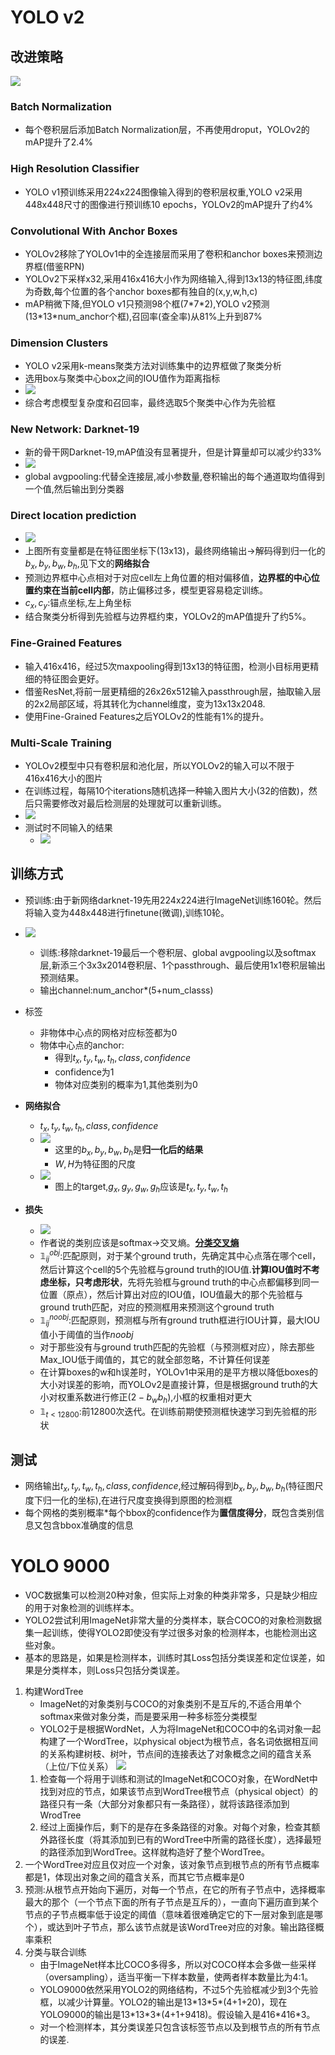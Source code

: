 # YOLO v2
## 改进策略
![](imgs/YOLO/v2/methods.png)
### Batch Normalization
- 每个卷积层后添加Batch Normalization层，不再使用droput，YOLOv2的mAP提升了2.4%
### High Resolution Classifier
- YOLO v1预训练采用224x224图像输入得到的卷积层权重,YOLO v2采用448x448尺寸的图像进行预训练10 epochs，YOLOv2的mAP提升了约4%

### Convolutional With Anchor Boxes
- YOLOv2移除了YOLOv1中的全连接层而采用了卷积和anchor boxes来预测边界框(借鉴RPN)
- YOLOv2下采样x32,采用416x416大小作为网络输入,得到13x13的特征图,纬度为奇数,每个位置的各个anchor boxes都有独自的(x,y,w,h,c)
- mAP稍微下降,但YOLO v1只预测98个框(7\*7\*2),YOLO v2预测(13\*13\*num_anchor个框),召回率(查全率)从81%上升到87%

### Dimension Clusters
- YOLO v2采用k-means聚类方法对训练集中的边界框做了聚类分析
- 选用box与聚类中心box之间的IOU值作为距离指标
- ![](imgs/YOLO/v2/聚类.png)
- 综合考虑模型复杂度和召回率，最终选取5个聚类中心作为先验框

### New Network: Darknet-19
- 新的骨干网Darknet-19,mAP值没有显著提升，但是计算量却可以减少约33%
- ![](imgs/YOLO/v2/darknet-19.jpg)
- global avgpooling:代替全连接层,减小参数量,卷积输出的每个通道取均值得到一个值,然后输出到分类器

### Direct location prediction
- ![](imgs/YOLO/v2/边界框位置大小计算.png)
- 上图所有变量都是在特征图坐标下(13x13)，最终网络输出->解码得到归一化的$b_x,b_y,b_w,b_h$,见下文的**网络拟合**
- 预测边界框中心点相对于对应cell左上角位置的相对偏移值，**边界框的中心位置约束在当前cell内部**，防止偏移过多，模型更容易稳定训练。
- $c_x,c_y$:锚点坐标,左上角坐标
- 结合聚类分析得到先验框与边界框约束，YOLOv2的mAP值提升了约5%。

### Fine-Grained Features
- 输入416x416，经过5次maxpooling得到13x13的特征图，检测小目标用更精细的特征图会更好。
- 借鉴ResNet,将前一层更精细的26x26x512输入passthrough层，抽取输入层的2x2局部区域，将其转化为channel维度，变为13x13x2048.
- 使用Fine-Grained Features之后YOLOv2的性能有1%的提升。

### Multi-Scale Training
- YOLOv2模型中只有卷积层和池化层，所以YOLOv2的输入可以不限于416x416大小的图片
- 在训练过程，每隔10个iterations随机选择一种输入图片大小(32的倍数)，然后只需要修改对最后检测层的处理就可以重新训练。
- ![](imgs/YOLO/v2/多尺度训练.jpg)
- 测试时不同输入的结果
  - ![](imgs/YOLO/v2/测试结果.jpg)

## 训练方式
- 预训练:由于新网络darknet-19先用224x224进行ImageNet训练160轮。然后将输入变为448x448进行finetune(微调),训练10轮。
- ![](imgs/YOLO/v2/训练.png)
  - 训练:移除darknet-19最后一个卷积层、global avgpooling以及softmax层,新添三个3x3x2014卷积层、1个passthrough、最后使用1x1卷积层输出预测结果。
  - 输出channel:num_anchor*(5+num_classs)

- 标签
  - 非物体中心点的网格对应标签都为0
  - 物体中心点的anchor:
    - 得到$t_x,t_y,t_w,t_h,class,confidence$
    - confidence为1
    - 物体对应类别的概率为1,其他类别为0
- **网络拟合**
  - $t_x,t_y,t_w,t_h,class,confidence$
  - ![](imgs/YOLO/v2/boxes_decode_nn%20target_2.png)
    - 这里的$b_x,b_y,b_w,b_h$是**归一化后的结果**
    - $W,H$为特征图的尺度
  - ![](imgs/YOLO/v2/boxes_decode_nn%20target.png)
    - 图上的target,$g_x,g_y,g_w,g_h$应该是$t_x,t_y,t_w,t_h$
- **损失**
  - ![](imgs/YOLO/v2/损失函数.png)
  - 作者说的类别应该是softmax->交叉熵。[**分类交叉熵**](https://github.com/pjreddie/darknet/issues/1354)
  - $\mathbb{1}_{ij}^{obj}$:匹配原则，对于某个ground truth，先确定其中心点落在哪个cell，然后计算这个cell的5个先验框与ground truth的IOU值.**计算IOU值时不考虑坐标，只考虑形状**，先将先验框与ground truth的中心点都偏移到同一位置（原点），然后计算出对应的IOU值，IOU值最大的那个先验框与ground truth匹配，对应的预测框用来预测这个ground truth
  - $\mathbb{1}_{ij}^{noobj}$:匹配原则，预测框与所有ground truth框进行IOU计算，最大IOU值小于阈值的当作$noobj$
  - 对于那些没有与ground truth匹配的先验框（与预测框对应），除去那些Max_IOU低于阈值的，其它的就全部忽略，不计算任何误差
  - 在计算boxes的w和h误差时，YOLOv1中采用的是平方根以降低boxes的大小对误差的影响，而YOLOv2是直接计算，但是根据ground truth的大小对权重系数进行修正$(2 - b_wb_h)$,小框的权重相对更大
  - $\mathbb{1}_{t<12800}$:前12800次迭代。在训练前期使预测框快速学习到先验框的形状

## 测试
- 网络输出$t_x,t_y,t_w,t_h,class,confidence$,经过解码得到$b_x,b_y,b_w,b_h$(特征图尺度下归一化的坐标),在进行尺度变换得到原图的检测框
- 每个网格的类别概率*每个bbox的confidence作为**置信度得分**，既包含类别信息又包含bbox准确度的信息

# YOLO 9000
- VOC数据集可以检测20种对象，但实际上对象的种类非常多，只是缺少相应的用于对象检测的训练样本。
- YOLO2尝试利用ImageNet非常大量的分类样本，联合COCO的对象检测数据集一起训练，使得YOLO2即使没有学过很多对象的检测样本，也能检测出这些对象。
- 基本的思路是，如果是检测样本，训练时其Loss包括分类误差和定位误差，如果是分类样本，则Loss只包括分类误差。
1. 构建WordTree
   - ImageNet的对象类别与COCO的对象类别不是互斥的,不适合用单个softmax来做对象分类，而是要采用一种多标签分类模型
   - YOLO2于是根据WordNet，人为将ImageNet和COCO中的名词对象一起构建了一个WordTree，以physical object为根节点，各名词依据相互间的关系构建树枝、树叶，节点间的连接表达了对象概念之间的蕴含关系（上位/下位关系）
![](imgs/YOLO/v2/wordtree.jpg)
   1. 检查每一个将用于训练和测试的ImageNet和COCO对象，在WordNet中找到对应的节点，如果该节点到WordTree根节点（physical object）的路径只有一条（大部分对象都只有一条路径），就将该路径添加到WrodTree
   2. 经过上面操作后，剩下的是存在多条路径的对象。对每个对象，检查其额外路径长度（将其添加到已有的WordTree中所需的路径长度），选择最短的路径添加到WordTree。这样就构造好了整个WordTree。
2. 一个WordTree对应且仅对应一个对象，该对象节点到根节点的所有节点概率都是1，体现出对象之间的蕴含关系，而其它节点概率是0
3. 预测:从根节点开始向下遍历，对每一个节点，在它的所有子节点中，选择概率最大的那个（一个节点下面的所有子节点是互斥的），一直向下遍历直到某个节点的子节点概率低于设定的阈值（意味着很难确定它的下一层对象到底是哪个），或达到叶子节点，那么该节点就是该WordTree对应的对象。输出路径概率乘积
4. 分类与联合训练
   - 由于ImageNet样本比COCO多得多，所以对COCO样本会多做一些采样（oversampling），适当平衡一下样本数量，使两者样本数量比为4:1。
   - YOLO9000依然采用YOLO2的网络结构，不过5个先验框减少到3个先验框，以减少计算量。YOLO2的输出是13\*13\*5\*(4+1+20)，现在YOLO9000的输出是13\*13\*3\*(4+1+9418)。假设输入是416\*416\*3。
   - 对一个检测样本，其分类误差只包含该标签节点以及到根节点的所有节点的误差.